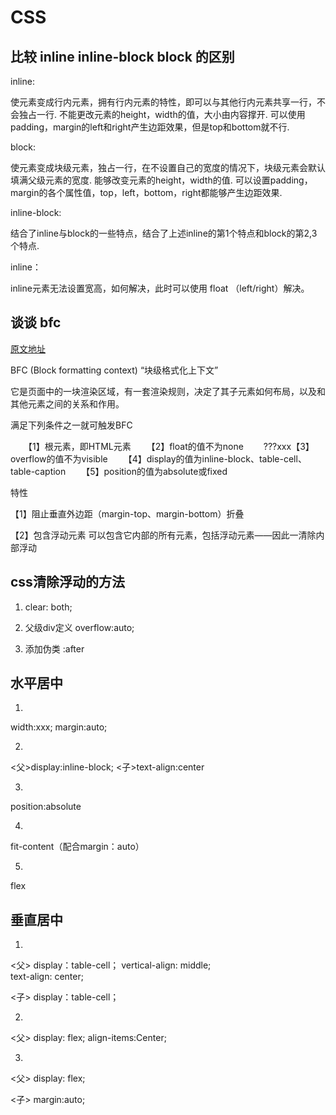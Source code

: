 # CSS #

## 比较 inline inline-block block 的区别 ##

inline:

使元素变成行内元素，拥有行内元素的特性，即可以与其他行内元素共享一行，不会独占一行. 
不能更改元素的height，width的值，大小由内容撑开. 
可以使用padding，margin的left和right产生边距效果，但是top和bottom就不行.

block:

使元素变成块级元素，独占一行，在不设置自己的宽度的情况下，块级元素会默认填满父级元素的宽度. 
能够改变元素的height，width的值. 
可以设置padding，margin的各个属性值，top，left，bottom，right都能够产生边距效果.

 inline-block:

结合了inline与block的一些特点，结合了上述inline的第1个特点和block的第2,3个特点.


inline：

inline元素无法设置宽高，如何解决，此时可以使用 float （left/right）解决。



## 谈谈 bfc ##

[原文地址](https://blog.csdn.net/TWFKXP/article/details/80574987)


BFC (Block formatting context) “块级格式化上下文”

它是页面中的一块渲染区域，有一套渲染规则，决定了其子元素如何布局，以及和其他元素之间的关系和作用。

满足下列条件之一就可触发BFC

　　【1】根元素，即HTML元素 
　　【2】float的值不为none 
　　???xxx【3】overflow的值不为visible 
　　【4】display的值为inline-block、table-cell、table-caption 
　　【5】position的值为absolute或fixed


特性

【1】阻止垂直外边距（margin-top、margin-bottom）折叠


【2】包含浮动元素 
可以包含它内部的所有元素，包括浮动元素——因此一清除内部浮动


## css清除浮动的方法 ##

1. clear: both;

2. 父级div定义 overflow:auto;

3. 添加伪类 :after


## 水平居中 ##

1. 
width:xxx;
margin:auto;

2. 
<父>display:inline-block; 
<子>text-align:center

3. 
position:absolute

4. 
fit-content（配合margin：auto） 

5.
flex


## 垂直居中 ##

1. 


<父> 
display：table-cell；
vertical-align: middle;   
text-align: center;   

<子>
display：table-cell；   

2.

<父>
display: flex;
align-items:Center;


3.

<父>
   display: flex;

<子> margin:auto;






















